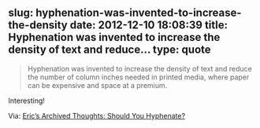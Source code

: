 slug: hyphenation-was-invented-to-increase-the-density
date: 2012-12-10 18:08:39
title: Hyphenation was invented to increase the density of text and reduce...
type: quote
---

> Hyphenation was invented to increase the density of text and reduce the number of column inches needed in printed media, where paper can be expensive and space at a premium.

Interesting!

 Via: [Eric’s Archived Thoughts: Should You Hyphenate?](http://meyerweb.com/eric/thoughts/2012/12/10/should-you-hyphenate/)
